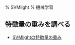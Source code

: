 % SVMlight
% 機械学習

## 特徴量の重みを調べる

- [SVMlightの特徴量の重み](https://gist.github.com/cympfh/de22da300bdb9a1293ed)
